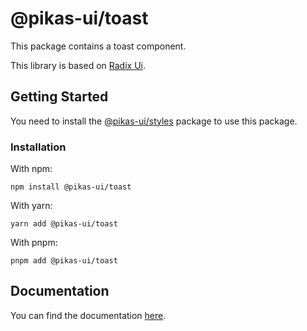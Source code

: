 # @pikas-ui/toast

This package contains a toast component.

This library is based on [Radix Ui](https://www.radix-ui.com/).

## Getting Started

You need to install the <a href={stylesLink}>@pikas-ui/styles</a> package to use this package.

### Installation

With npm:

```
npm install @pikas-ui/toast
```

With yarn:

```
yarn add @pikas-ui/toast
```

With pnpm:

```
pnpm add @pikas-ui/toast
```

## Documentation

You can find the documentation [here](https://pikas-ui.vercel.app).